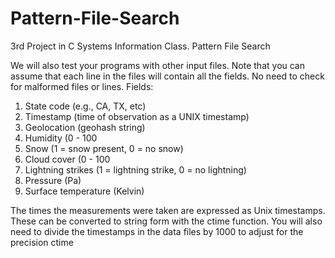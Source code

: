 # Pattern-File-Search
3rd Project in C Systems Information Class. Pattern File Search

We will also test your programs with other input files. Note that you can assume that each line in the files will
contain all the fields. No need to check for malformed files or lines.
Fields:
1. State code (e.g., CA, TX, etc)
2. Timestamp (time of observation as a UNIX timestamp)
3. Geolocation (geohash string)
4. Humidity (0 - 100
5. Snow (1 = snow present, 0 = no snow)
6. Cloud cover (0 - 100
7. Lightning strikes (1 = lightning strike, 0 = no lightning)
8. Pressure (Pa)
9. Surface temperature (Kelvin) 

The times the measurements were taken are expressed as Unix timestamps. These can be converted to string form
with the ctime function. You will also need to divide the timestamps in the data files by 1000 to adjust for the
precision ctime 

